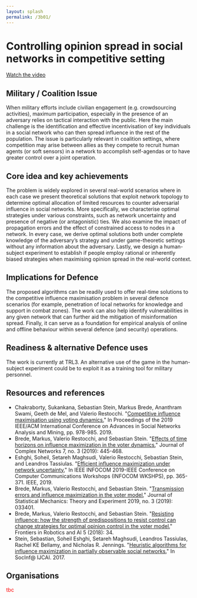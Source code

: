 ```yaml
---
layout: splash
permalink: /3b01/
---
```


# Controlling opinion spread in social networks in competitive setting

[Watch the video](https://ibm.box.com/v/Showcase-3b01-video)

## Military / Coalition Issue
When military efforts include civilian engagement (e.g. crowdsourcing activities), maximum participation, especially in the presence of an adversary relies on tactical interaction with the public. Here the main challenge is the identification and effective incentivisation of key individuals in a social network who can then spread influence in the rest of the population. The issue is particularly relevant in coalition settings, where competition may arise between allies as they compete to recruit human agents (or soft sensors) in a network to accomplish self-agendas or to have greater control over a joint operation.   

## Core idea and key achievements
The problem is widely explored in several real-world scenarios where in each case we present theoretical solutions that exploit network topology to determine optimal allocation of limited resources to counter adversarial influence in social networks. More specifically, we characterise optimal strategies under various constraints, such as network uncertainty and presence of negative (or antagonistic) ties. We also examine the impact of propagation errors and the effect of constrained access to nodes in a network. In every case, we derive optimal solutions both under complete knowledge of the adversary’s strategy and under game-theoretic settings without any information about the adversary. Lastly, we design a human-subject experiment to establish if people employ rational or inherently biased strategies when maximising opinion spread in the real-world context. 

## Implications for Defence
The proposed algorithms can be readily used to offer real-time solutions to the competitive influence maximisation problem in several defence scenarios (for example, penetration of local networks for knowledge and support in combat zones). The work can also help identify vulnerabilities in any given network that can further aid the mitigation of misinformation spread. Finally, it can serve as a foundation for empirical analysis of online and offline behaviour within several defence (and security) operations.

## Readiness & alternative Defence uses
The work is currently at TRL3. An alternative use of the game in the human-subject experiment could be to exploit it as a training tool for military personnel. 

<!-- ![image info](/dais/achievements/images/1a02_figure1.jpg) -->

## Resources and references  

* Chakraborty, Sukankana, Sebastian Stein, Markus Brede, Ananthram Swami, Geeth de Mel, and Valerio Restocchi. "[Competitive influence maximisation using voting dynamics.](/doc-4759)" In Proceedings of the 2019 IEEE/ACM International Conference on Advances in Social Networks Analysis and Mining, pp. 978-985. 2019.
* Brede, Markus, Valerio Restocchi, and Sebastian Stein. "[Effects of time horizons on influence maximization in the voter dynamics.](/doc-3035/)" Journal of Complex Networks 7, no. 3 (2019): 445-468.
* Eshghi, Soheil, Setareh Maghsudi, Valerio Restocchi, Sebastian Stein, and Leandros Tassiulas. "[Efficient influence maximization under network uncertainty.](doc-3609/)" In IEEE INFOCOM 2019-IEEE Conference on Computer Communications Workshops (INFOCOM WKSHPS), pp. 365-371. IEEE, 2019.
* Brede, Markus, Valerio Restocchi, and Sebastian Stein. "[Transmission errors and influence maximization in the voter model.](/doc-5056/)" Journal of Statistical Mechanics: Theory and Experiment 2019, no. 3 (2019): 033401.
* Brede, Markus, Valerio Restocchi, and Sebastian Stein. "[Resisting influence: how the strength of predispositions to resist control can change strategies for optimal opinion control in the voter model.](/doc-2663/)" Frontiers in Robotics and AI 5 (2018): 34.
* Stein, Sebastian, Soheil Eshghi, Setareh Maghsudi, Leandros Tassiulas, Rachel KE Bellamy, and Nicholas R. Jennings. "[Heuristic algorithms for influence maximization in partially observable social networks.](/doc-1461/)" In SocInf@ IJCAI. 2017.

## Organisations
<span style="color:red">tbc</span>
